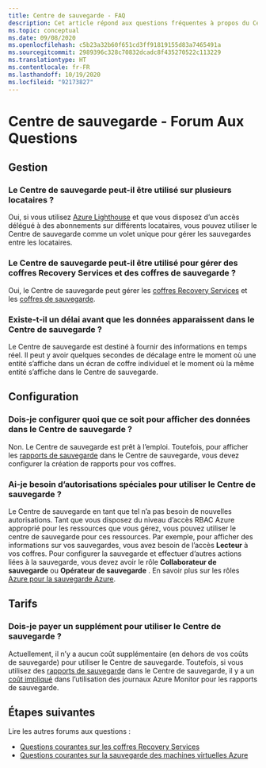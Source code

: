 ```yaml
---
title: Centre de sauvegarde - FAQ
description: Cet article répond aux questions fréquentes à propos du Centre de sauvegarde
ms.topic: conceptual
ms.date: 09/08/2020
ms.openlocfilehash: c5b23a32b60f651cd3ff91819155d83a7465491a
ms.sourcegitcommit: 2989396c328c70832dcadc8f435270522c113229
ms.translationtype: HT
ms.contentlocale: fr-FR
ms.lasthandoff: 10/19/2020
ms.locfileid: "92173827"
---
```

# <a name="backup-center---frequently-asked-questions"></a>Centre de sauvegarde - Forum Aux Questions

## <a name="management"></a>Gestion

### <a name="can-backup-center-be-used-across-tenants"></a>Le Centre de sauvegarde peut-il être utilisé sur plusieurs locataires ?

Oui, si vous utilisez [Azure Lighthouse](../lighthouse/overview.md) et que vous disposez d’un accès délégué à des abonnements sur différents locataires, vous pouvez utiliser le Centre de sauvegarde comme un volet unique pour gérer les sauvegardes entre les locataires.

### <a name="can-backup-center-be-used-to-manage-both-recovery-services-vaults-and-backup-vaults"></a>Le Centre de sauvegarde peut-il être utilisé pour gérer des coffres Recovery Services et des coffres de sauvegarde ?

Oui, le Centre de sauvegarde peut gérer les [coffres Recovery Services](./backup-azure-recovery-services-vault-overview.md) et les [coffres de sauvegarde](backup-vault-overview.md).

### <a name="is-there-a-delay-before-data-surfaces-in-backup-center"></a>Existe-t-il un délai avant que les données apparaissent dans le Centre de sauvegarde ?

Le Centre de sauvegarde est destiné à fournir des informations en temps réel. Il peut y avoir quelques secondes de décalage entre le moment où une entité s’affiche dans un écran de coffre individuel et le moment où la même entité s’affiche dans le Centre de sauvegarde.

## <a name="configuration"></a>Configuration

### <a name="do-i-need-to-configure-anything-to-see-data-in-backup-center"></a>Dois-je configurer quoi que ce soit pour afficher des données dans le Centre de sauvegarde ?

Non. Le Centre de sauvegarde est prêt à l’emploi. Toutefois, pour afficher les [rapports de sauvegarde](./configure-reports.md) dans le Centre de sauvegarde, vous devez configurer la création de rapports pour vos coffres.

### <a name="do-i-need-to-have-any-special-permissions-to-use-backup-center"></a>Ai-je besoin d’autorisations spéciales pour utiliser le Centre de sauvegarde ?

Le Centre de sauvegarde en tant que tel n’a pas besoin de nouvelles autorisations. Tant que vous disposez du niveau d’accès RBAC Azure approprié pour les ressources que vous gérez, vous pouvez utiliser le centre de sauvegarde pour ces ressources. Par exemple, pour afficher des informations sur vos sauvegardes, vous avez besoin de l’accès **Lecteur** à vos coffres. Pour configurer la sauvegarde et effectuer d’autres actions liées à la sauvegarde, vous devez avoir le rôle **Collaborateur de sauvegarde** ou **Opérateur de sauvegarde** . En savoir plus sur les rôles [Azure pour la sauvegarde Azure](./backup-rbac-rs-vault.md).

## <a name="pricing"></a>Tarifs

### <a name="do-i-need-to-pay-anything-extra-to-use-backup-explorer"></a>Dois-je payer un supplément pour utiliser le Centre de sauvegarde ?

Actuellement, il n’y a aucun coût supplémentaire (en dehors de vos coûts de sauvegarde) pour utiliser le Centre de sauvegarde. Toutefois, si vous utilisez des [rapports de sauvegarde](./configure-reports.md) dans le Centre de sauvegarde, il y a un [coût impliqué](https://azure.microsoft.com/pricing/details/monitor/) dans l’utilisation des journaux Azure Monitor pour les rapports de sauvegarde.

## <a name="next-steps"></a>Étapes suivantes

Lire les autres forums aux questions :

* [Questions courantes sur les coffres Recovery Services](./backup-azure-backup-faq.md)
* [Questions courantes sur la sauvegarde des machines virtuelles Azure](./backup-azure-vm-backup-faq.md)